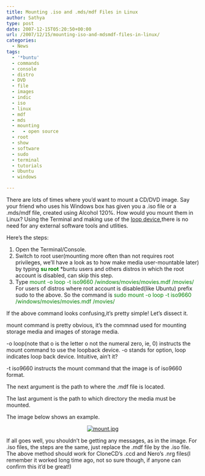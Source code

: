 ```yaml
---
title: Mounting .iso and .mds/mdf Files in Linux
author: Sathya
type: post
date: 2007-12-15T05:20:50+00:00
url: /2007/12/15/mounting-iso-and-mdsmdf-files-in-linux/
categories:
  - News
tags:
  - '*buntu'
  - commands
  - console
  - distro
  - DVD
  - file
  - images
  - indic
  - iso
  - linux
  - mdf
  - mds
  - mounting
  -   - open source
  - root
  - show
  - software
  - sudo
  - terminal
  - tutorials
  - Ubuntu
  - windows

---
```

There are lots of times where you&#8217;d want to mount a CD/DVD image. Say your friend who uses his Windows box has given you a .iso file or a .mds/mdf file, created using Alcohol 120%. How would you mount them in Linux? Using the Terminal and making use of the [loop device][1],there is no need for any external software tools and utlities.

Here&#8217;s the steps:

  1. Open the Terminal/Console.
  2. Switch to root user(mounting more often than not requires root privileges, we&#8217;ll have a look as to how make media user-mountable later) by typing **<font color="#008000">su root</font>** *buntu users and others distros in which the root account is disabled, can skip this step.
  3. Type <font color="#008000">mount -o loop -t iso9660 /windows/movies/movies.mdf /movies/ </font> For users of distros where root account is disabled(like Ubuntu) prefix sudo to the above. So the command is <font color="#008000">sudo mount -o loop -t iso9660 /windows/movies/movies.mdf /movies/</font>

If the above command looks confusing,it&#8217;s pretty simple! Let&#8217;s dissect it.

mount command is pretty obvious, it&#8217;s the commnad used for mounting storage media and images of storage media.

-o loop(note that o is the letter o not the numeral zero, ie, 0) instructs the mount command to use the loopback device. -o stands for option, loop indicates loop back device. Intuitive, ain&#8217;t it?

-t iso9660 instructs the mount command that the image is of iso9660 format.

The next argument is the path to where the .mdf file is located.

The last argument is the path to which directory the media must be mounted.

The image below shows an example.

<p align="center">
  <a href="https://sathyasays.com/wp-content/uploads/2007/12/mount.jpg" title="mount.jpg"><img src="https://sathyasays.com/wp-content/uploads/2007/12/mount.thumbnail.jpg" alt="mount.jpg" /></a>
</p>

<p align="left">
  If all goes well, you shouldn&#8217;t be getting any messages, as in the image. For .iso files, the steps are the same, just replace the .mdf file by the .iso file. The above method should work for CloneCD&#8217;s .ccd and Nero&#8217;s .nrg files(I remember it worked long time ago, not so sure though, if anyone can confirm this it&#8217;d be great!)
</p>

 [1]: https://en.wikipedia.org/wiki/Loop_device